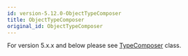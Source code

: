 ```yaml
---
id: version-5.12.0-ObjectTypeComposer
title: ObjectTypeComposer
original_id: ObjectTypeComposer
---
```


For version 5.x.x and below please see [TypeComposer](TypeComposer) class.
